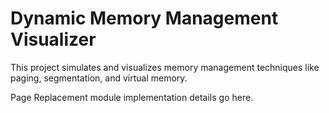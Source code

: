 # Dynamic Memory Management Visualizer  
This project simulates and visualizes memory management techniques like paging, segmentation, and virtual memory.


Page Replacement module implementation details go here.
